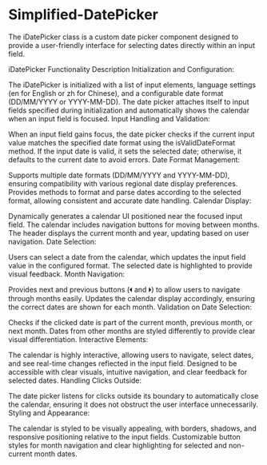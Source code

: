 # Simplified-DatePicker
The iDatePicker class is a custom date picker component designed to provide a user-friendly interface for selecting dates directly within an input field.


iDatePicker Functionality Description
Initialization and Configuration:

The iDatePicker is initialized with a list of input elements, language settings (en for English or zh for Chinese), and a configurable date format (DD/MM/YYYY or YYYY-MM-DD).
The date picker attaches itself to input fields specified during initialization and automatically shows the calendar when an input field is focused.
Input Handling and Validation:

When an input field gains focus, the date picker checks if the current input value matches the specified date format using the isValidDateFormat method.
If the input date is valid, it sets the selected date; otherwise, it defaults to the current date to avoid errors.
Date Format Management:

Supports multiple date formats (DD/MM/YYYY and YYYY-MM-DD), ensuring compatibility with various regional date display preferences.
Provides methods to format and parse dates according to the selected format, allowing consistent and accurate date handling.
Calendar Display:

Dynamically generates a calendar UI positioned near the focused input field. The calendar includes navigation buttons for moving between months.
The header displays the current month and year, updating based on user navigation.
Date Selection:

Users can select a date from the calendar, which updates the input field value in the configured format.
The selected date is highlighted to provide visual feedback.
Month Navigation:

Provides next and previous buttons (🞀 and 🞂) to allow users to navigate through months easily.
Updates the calendar display accordingly, ensuring the correct dates are shown for each month.
Validation on Date Selection:

Checks if the clicked date is part of the current month, previous month, or next month. Dates from other months are styled differently to provide clear visual differentiation.
Interactive Elements:

The calendar is highly interactive, allowing users to navigate, select dates, and see real-time changes reflected in the input field.
Designed to be accessible with clear visuals, intuitive navigation, and clear feedback for selected dates.
Handling Clicks Outside:

The date picker listens for clicks outside its boundary to automatically close the calendar, ensuring it does not obstruct the user interface unnecessarily.
Styling and Appearance:

The calendar is styled to be visually appealing, with borders, shadows, and responsive positioning relative to the input fields.
Customizable button styles for month navigation and clear highlighting for selected and non-current month dates.
